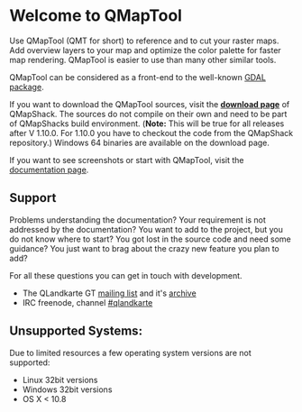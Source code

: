 # Welcome to QMapTool

Use QMapTool (QMT for short) to reference and to cut your raster maps. Add overview layers to your map and optimize the color palette for faster map rendering. 
QMapTool is easier to use than many other similar tools.

QMapTool can be considered as a front-end to the well-known [GDAL package](https://gdal.org/).

If you want to download the QMapTool sources, visit the [**download page**](https://github.com/Maproom/qmapshack/releases)
of QMapShack. The sources do not compile on their own and need to be part of QMapShacks build environment. (**Note:** This will be true for all releases after V 1.10.0. For 1.10.0 you have to checkout the code from the QMapShack repository.)
Windows 64 binaries are available on the download page.

If you want to see screenshots or start with QMapTool, visit the [documentation page](QMTDocMain).

## Support

Problems understanding the documentation? Your requirement is not addressed by the documentation? You want to add to the project, but you do not know 
where to start? You got lost in the source code and need some guidance? You just want to brag about the crazy new feature you plan to add? 

For all these questions you can get in touch with development.

* The QLandkarte GT [mailing list](https://lists.sourceforge.net/lists/listinfo/qlandkartegt-users) and it's [archive](http://news.gmane.org/gmane.comp.gis.qlandkartegt.user)
* IRC freenode, channel [#qlandkarte](http://webchat.freenode.net/?channels=#qlandkarte)

## Unsupported Systems:
Due to limited resources a few operating system versions are not supported:

* Linux 32bit versions
* Windows 32bit versions
* OS X < 10.8
